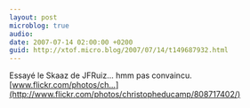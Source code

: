 ```yaml
---
layout: post
microblog: true
audio: 
date: 2007-07-14 02:00:00 +0200
guid: http://xtof.micro.blog/2007/07/14/t149687932.html
---
```

Essayé le Skaaz de JFRuiz... hmm pas convaincu. [www.flickr.com/photos/ch...](http://www.flickr.com/photos/christopheducamp/808717402/)
